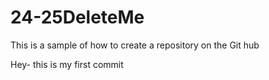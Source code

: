 # 24-25DeleteMe
This is a sample of how to create a repository on the Git hub


Hey- this is my first commit
